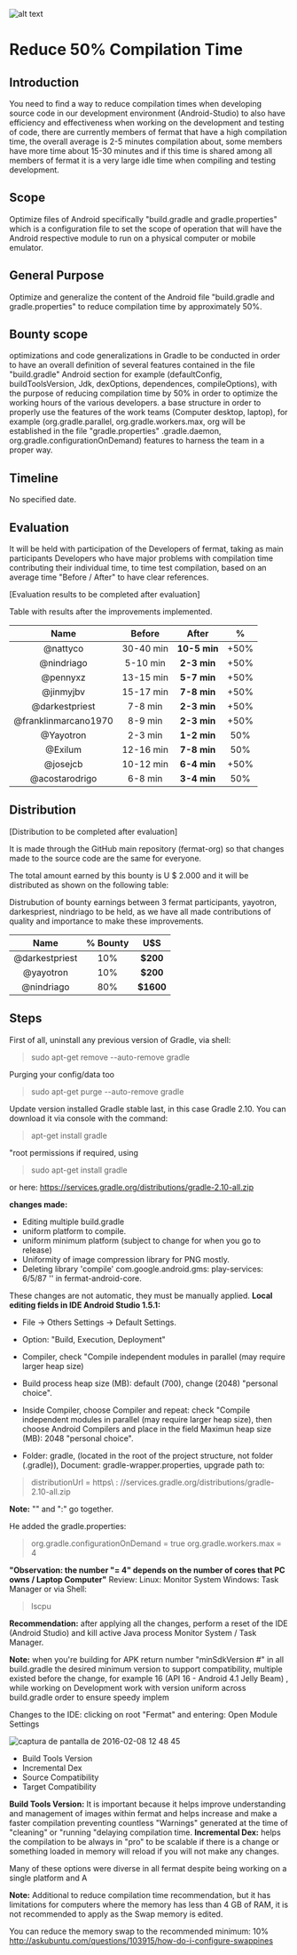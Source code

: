 ![alt text](https://github.com/bitDubai/media-kit/blob/master/MediaKit/Fermat%20Branding/Fermat%20Logotype/Fermat_Logo_3D.png "Fermat Logo")

# Reduce 50% Compilation Time


## Introduction
You need to find a way to reduce compilation times when developing source code in our development environment (Android-Studio) to also have efficiency and effectiveness when working on the development and testing of code, there are currently members of fermat that have a high compilation time, the overall average is 2-5 minutes compilation about, some members have more time about 15-30 minutes and if this time is shared among all members of fermat it is a very large idle time when compiling and testing development.

## Scope
Optimize files of Android specifically "build.gradle and gradle.properties" which is a configuration file to set the scope of operation that will have the Android respective module to run on a physical computer or mobile emulator.

## General Purpose
Optimize and generalize the content of the Android file "build.gradle and gradle.properties" to reduce compilation time by approximately 50%.

## Bounty scope
optimizations and code generalizations in Gradle to be conducted in order to have an overall definition of several features contained in the file "build.gradle" Android section for example (defaultConfig, buildToolsVersion, Jdk, dexOptions, dependences, compileOptions), with the purpose of reducing compilation time by 50% in order to optimize the working hours of the various developers.
a base structure in order to properly use the features of the work teams (Computer desktop, laptop), for example (org.gradle.parallel, org.gradle.workers.max, org will be established in the file "gradle.properties" .gradle.daemon, org.gradle.configurationOnDemand) features to harness the team in a proper way.

## Timeline
No specified date.

## Evaluation
It will be held with participation of the Developers of fermat, taking as main participants Developers who have major problems with compilation time contributing their individual time, to time test compilation, based on an average time "Before / After" to have clear references.

[Evaluation results to be completed after evaluation]

Table with results after the improvements implemented.

| Name | Before  | After | % |
|:---:|:---:|:---:|:---:|
| @nattyco | 30-40 min | **10-5 min** | +50%|
| @nindriago | 5-10 min | **2-3 min** |+50%|
| @pennyxz | 13-15 min | **5-7 min** |+50%|
| @jinmyjbv | 15-17 min | **7-8 min** |+50%|
| @darkestpriest | 7-8 min | **2-3 min** |+50%|
| @franklinmarcano1970 | 8-9 min | **2-3 min** |+50%|
| @Yayotron | 2-3 min | **1-2 min** |50%|
| @Exilum | 12-16 min | **7-8 min**|50%|
| @josejcb | 10-12 min | **6-4 min**|+50%|
| @acostarodrigo | 6-8 min | **3-4 min**|50%|

## Distribution
[Distribution to be completed after evaluation]

It is made through the GitHub main repository (fermat-org) so that changes made to the source code are the same for everyone.

The total amount earned by this bounty is U $ 2.000 and it will be distributed as shown on the following table:

Distrubution of bounty earnings between 3 fermat participants, yayotron, darkespriest, nindriago to be held, as we have all made contributions of quality and importance to make these improvements.

| Name | % Bounty | U$S |
|:---:|:---:|:---:|
|@darkestpriest|10%|**$200**
|@yayotron|10%|**$200**
|@nindriago|80%|**$1600**

## Steps

First of all, uninstall any previous version of Gradle, via shell:

> sudo apt-get remove --auto-remove gradle

Purging your config/data too

> sudo apt-get purge --auto-remove gradle

Update version installed Gradle stable last, in this case Gradle 2.10.
You can download it via console with the command: 

> apt-get install gradle

"root permissions if required, using 

> sudo apt-get install gradle

or 
here:
 https://services.gradle.org/distributions/gradle-2.10-all.zip


**changes made:**

- Editing multiple build.gradle
- uniform platform to compile.
- uniform minimum platform (subject to change for when you go to release)
- Uniformity of image compression library for PNG mostly.
- Deleting library 'compile' com.google.android.gms: play-services: 6/5/87 '' in fermat-android-core.

These changes are not automatic, they must be manually applied.
**Local editing fields in IDE Android Studio 1.5.1:**

- File -> Others Settings -> Default Settings.
- Option: "Build, Execution, Deployment"
- Compiler, check "Compile independent modules in parallel (may require larger heap size)

- Build process heap size (MB): default (700), change (2048) "personal choice".

- Inside Compiler, choose Compiler and repeat: check "Compile independent modules in parallel (may require larger heap size), then choose Android Compilers and place in the field Maximun heap size (MB): 2048 "personal choice".

- Folder: gradle, (located in the root of the project structure, not folder (.gradle)), Document: gradle-wrapper.properties, upgrade path to: 

> distributionUrl = https\ : //services.gradle.org/distributions/gradle-2.10-all.zip

**Note:** "\" and ":" go together.

He added the gradle.properties:

> org.gradle.configurationOnDemand = true
> org.gradle.workers.max = 4

**"Observation: the number "= 4" depends on the number of cores that PC owns / Laptop Computer"**
Review:
Linux: Monitor System
Windows: Task Manager
or via Shell:

> lscpu

**Recommendation:** after applying all the changes, perform a reset of the IDE (Android Studio) and kill active Java process Monitor System / Task Manager.

**Note:** when you're building for APK return number "minSdkVersion #" in all build.gradle the desired minimum version to support compatibility, multiple existed before the change, for example 16 (API 16 - Android 4.1 Jelly Beam) , while working on Development work with version uniform across build.gradle order to ensure speedy implem

Changes to the IDE:
clicking on root "Fermat" and entering:
Open Module Settings

![captura de pantalla de 2016-02-08 12 48 45](https://cloud.githubusercontent.com/assets/13187461/12893370/ef6e1254-ce62-11e5-8749-00683185c395.png)

- Build Tools Version
- Incremental Dex
- Source Compatibility
- Target Compatibility

**Build Tools Version:** It is important because it helps improve understanding and management of images within fermat and helps increase and make a faster compilation preventing countless "Warnings" generated at the time of "cleaning" or "running "delaying compilation time.
**Incremental Dex:** helps the compilation to be always in "pro" to be scalable if there is a change or something loaded in memory will reload if you will not make any changes.

Many of these options were diverse in all fermat despite being working on a single platform and A

**Note:** Additional to reduce compilation time recommendation, but it has limitations for computers where the memory has less than 4 GB of RAM, it is not recommended to apply as the Swap memory is edited.

You can reduce the memory swap to the recommended minimum: 10%
http://askubuntu.com/questions/103915/how-do-i-configure-swappines
